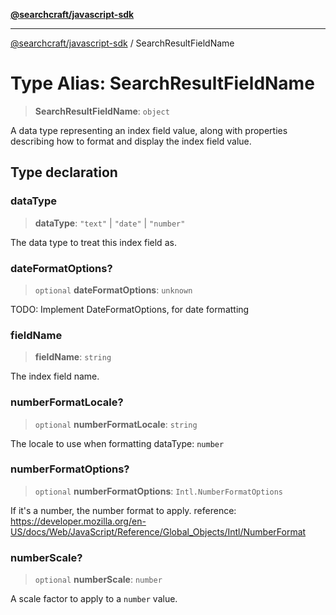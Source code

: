 [**@searchcraft/javascript-sdk**](/reference/sdk/js-vanilla/README.md)

***

[@searchcraft/javascript-sdk](/reference/sdk/js-vanilla/globals.md) / SearchResultFieldName

# Type Alias: SearchResultFieldName

> **SearchResultFieldName**: `object`

A data type representing an index field value, along with properties
describing how to format and display the index field value.

## Type declaration

### dataType

> **dataType**: `"text"` \| `"date"` \| `"number"`

The data type to treat this index field as.

### dateFormatOptions?

> `optional` **dateFormatOptions**: `unknown`

TODO: Implement DateFormatOptions, for date formatting

### fieldName

> **fieldName**: `string`

The index field name.

### numberFormatLocale?

> `optional` **numberFormatLocale**: `string`

The locale to use when formatting dataType: `number`

### numberFormatOptions?

> `optional` **numberFormatOptions**: `Intl.NumberFormatOptions`

If it's a number, the number format to apply.
reference: https://developer.mozilla.org/en-US/docs/Web/JavaScript/Reference/Global_Objects/Intl/NumberFormat

### numberScale?

> `optional` **numberScale**: `number`

A scale factor to apply to a `number` value.
